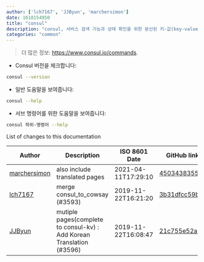 ```yaml
---
author: ['lch7167', 'JJByun', 'marchersimon']
date: 1618154950
title: "consul"
description: "consul, 서비스 검색 기능과 상태 확인을 위한 분산된 키-값(key-value)쌍 저장."
categories: "common"
---
```

> 더 많은 정보: <https://www.consul.io/commands>.

- Consul 버전을 체크합니다:

```bash
consul --version
```

- 일반 도움말을 보여줍니다:

```bash
consul --help
```

- 서브 명령어를 위한 도움말을 보여줍니다:

```bash
consul 하위-명령어 --help
```
List of changes to this documentation


Author | Description | ISO 8601 Date | GitHub link
------|-----|-----|-----
[marchersimon](mailto:marchersimon@zohomail.eu) | also include translated pages | 2021-04-11T17:29:10 | [4503438355cb](https://github.com/tldr-pages/tldr/commit/4503438355cb59acce6250c86fe756a89f0f334c)
[lch7167](mailto:youngsj69@gmail.com) | merge consul_to_cowsay (#3593) | 2019-11-22T16:21:20 | [3b31dfcc59bf](https://github.com/tldr-pages/tldr/commit/3b31dfcc59bf4f74075db7af37e193eebde977df)
[JJByun](mailto:jd0909@naver.com) | mutiple pages(complete to consul-kv) : Add Korean Translation (#3596) | 2019-11-22T16:08:47 | [21c755e52ade](https://github.com/tldr-pages/tldr/commit/21c755e52ade9452392011d02ec34fbb1dfa4db5)

